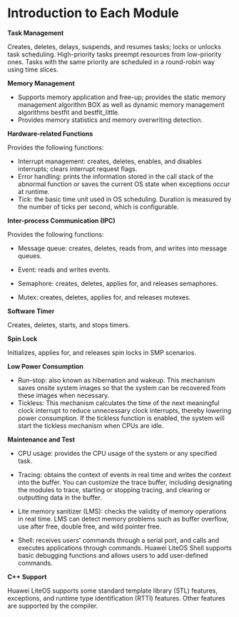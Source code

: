 # Introduction to Each Module<a name="EN-US_TOPIC_0305675049"></a>

**Task Management**

Creates, deletes, delays, suspends, and resumes tasks; locks or unlocks task scheduling. High-priority tasks preempt resources from low-priority ones. Tasks with the same priority are scheduled in a round-robin way using time slices.

**Memory Management**

-   Supports memory application and free-up; provides the static memory management algorithm BOX as well as dynamic memory management algorithms bestfit and bestfit\_little.
-   Provides memory statistics and memory overwriting detection.

**Hardware-related Functions**

Provides the following functions:

-   Interrupt management: creates, deletes, enables, and disables interrupts; clears interrupt request flags.
-   Error handling: prints the information stored in the call stack of the abnormal function or saves the current OS state when exceptions occur at runtime.
-   Tick: the basic time unit used in OS scheduling. Duration is measured by the number of ticks per second, which is configurable.

**Inter-process Communication \(IPC\)**

Provides the following functions:

-   Message queue: creates, deletes, reads from, and writes into message queues.

-   Event: reads and writes events.
-   Semaphore: creates, deletes, applies for, and releases semaphores.
-   Mutex: creates, deletes, applies for, and releases mutexes.

**Software Timer**

Creates, deletes, starts, and stops timers.

**Spin Lock**

Initializes, applies for, and releases spin locks in SMP scenarios.

**Low Power Consumption**

-   Run-stop: also known as hibernation and wakeup. This mechanism saves onsite system images so that the system can be recovered from these images when necessary.
-   Tickless: This mechanism calculates the time of the next meaningful clock interrupt to reduce unnecessary clock interrupts, thereby lowering power consumption. If the tickless function is enabled, the system will start the tickless mechanism when CPUs are idle.

**Maintenance and Test**

-   CPU usage: provides the CPU usage of the system or any specified task.
-   Tracing: obtains the context of events in real time and writes the context into the buffer. You can customize the trace buffer, including designating the modules to trace, starting or stopping tracing, and clearing or outputting data in the buffer.
-   Lite memory sanitizer \(LMS\): checks the validity of memory operations in real time. LMS can detect memory problems such as buffer overflow, use after free, double free, and wild pointer free.

-   Shell: receives users' commands through a serial port, and calls and executes applications through commands. Huawei LiteOS Shell supports basic debugging functions and allows users to add user-defined commands.

**C++ Support**

Huawei LiteOS supports some standard template library \(STL\) features, exceptions, and runtime type identification \(RTTI\) features. Other features are supported by the compiler.

